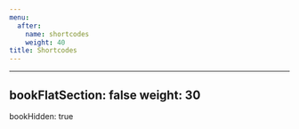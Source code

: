 ```yaml
---
menu:
  after:
    name: shortcodes
    weight: 40
title: Shortcodes
---
```

---
bookFlatSection: false
weight: 30
---
bookHidden: true